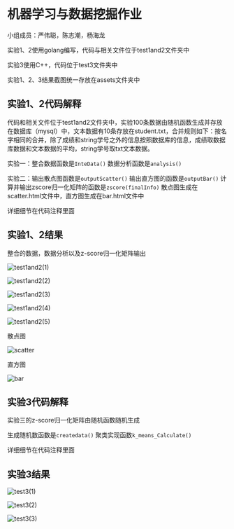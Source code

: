 # 机器学习与数据挖掘作业

小组成员：严伟聪，陈志潮，杨海龙

实验1、2使用golang编写，代码与相关文件位于test1and2文件夹中

实验3使用C++，代码位于test3文件夹中

实验1、2、3结果截图统一存放在assets文件夹中



## 实验1、2代码解释

代码和相关文件位于test1and2文件夹中，实验100条数据由随机函数生成并存放在数据库（mysql）中，文本数据有10条存放在student.txt，合并规则如下：按名字相同的合并，除了成绩和string学号之外的信息按照数据库的信息，成绩取数据库数据和文本数据的平均，string学号取txt文本数据。

实验一：整合数据函数是`InteData()`  数据分析函数是`analysis()`

实验二：输出散点图函数是`outputScatter()` 输出直方图的函数是`outputBar()` 计算并输出zscore归一化矩阵的函数是`zscore(finalInfo)`   散点图生成在scatter.html文件中，直方图生成在bar.html文件中

详细细节在代码注释里面



## 实验1、2结果

整合的数据，数据分析以及z-score归一化矩阵输出

![test1and2(1)](./assets/test1and2(1).png)

![test1and2(2)](./assets/test1and2(2).png)

![test1and2(3)](./assets/test1and2(3).png)

![test1and2(4)](./assets/test1and2(4).png)

![test1and2(5)](./assets/test1and2(5).png)



散点图

![scatter](./assets/scatter.png)

直方图

![bar](./assets/bar.png)

## 实验3代码解释

实验三的z-score归一化矩阵由随机函数随机生成

生成随机数函数是`createdata()`   聚类实现函数`k_means_Calculate()`



详细细节在代码注释里面



## 实验3结果

![test3(1)](./assets/test3(1).jpg)

![test3(2)](./assets/test3(2).jpg)

![test3(3)](./assets/test3(3).jpg)